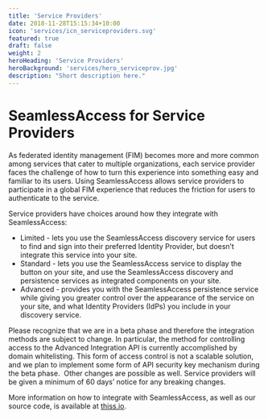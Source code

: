 ```yaml
---
title: 'Service Providers'
date: 2018-11-28T15:15:34+10:00
icon: 'services/icn_serviceproviders.svg'
featured: true
draft: false
weight: 2
heroHeading: 'Service Providers'
heroBackground: 'services/hero_serviceprov.jpg'
description: "Short description here."
---
```


# SeamlessAccess for Service Providers

As federated identity management (FIM) becomes more and more common among services that cater to multiple organizations, each service provider faces the challenge of how to turn this experience into something easy and familiar to its users. Using SeamlessAccess allows service providers to participate in a global FIM experience that reduces the friction for users to authenticate to the service. 

Service providers have choices around how they integrate with SeamlessAccess:

* Limited - lets you use the SeamlessAccess discovery service for users to find and sign into their preferred Identity Provider, but doesn’t integrate this service into your site.
* Standard - lets you use the SeamlessAccess service to display the button on your site, and use the SeamlessAccess discovery and persistence services as integrated components on your site.
* Advanced - provides you with the SeamlessAccess persistence service while giving you greater control over the appearance of the service on your site, and what Identity Providers (IdPs) you include in your discovery service.

Please recognize that we are in a beta phase and therefore the integration methods are subject to change. In particular, the method for controlling access to the Advanced Integration API is currently accomplished by domain whitelisting. This form of access control is not a scalable solution, and we plan to implement some form of API security key mechanism during the beta phase.  Other changes are possible as well. Service providers will be given a minimum of 60 days’ notice for any breaking changes.

More information on how to integrate with SeamlessAccess, as well as our source code, is available at [thiss.io](https://thiss.io/).